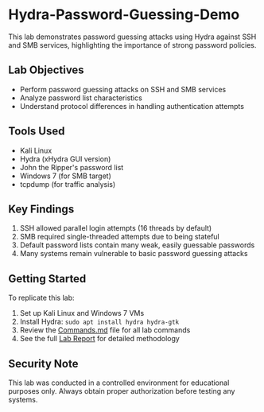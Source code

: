 # Hydra-Password-Guessing-Demo

This lab demonstrates password guessing attacks using Hydra against SSH and SMB services, highlighting the importance of strong password policies.

## Lab Objectives
- Perform password guessing attacks on SSH and SMB services
- Analyze password list characteristics
- Understand protocol differences in handling authentication attempts

## Tools Used
- Kali Linux
- Hydra (xHydra GUI version)
- John the Ripper's password list
- Windows 7 (for SMB target)
- tcpdump (for traffic analysis)

## Key Findings
1. SSH allowed parallel login attempts (16 threads by default)
2. SMB required single-threaded attempts due to being stateful
3. Default password lists contain many weak, easily guessable passwords
4. Many systems remain vulnerable to basic password guessing attacks


## Getting Started
To replicate this lab:
1. Set up Kali Linux and Windows 7 VMs
2. Install Hydra: `sudo apt install hydra hydra-gtk`
3. Review the [Commands.md](Commands.md) file for all lab commands
4. See the full [Lab Report](Lab-Report.md) for detailed methodology

## Security Note
This lab was conducted in a controlled environment for educational purposes only. Always obtain proper authorization before testing any systems.

